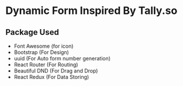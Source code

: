 # Dynamic Form Inspired By Tally.so

## Package Used
- Font Awesome (for icon)
- Bootstrap (For Design)
- uuid (For Auto form number generation)
- React Router (For Routing)
- Beautiful DND (For Drag and Drop)
- React Redux (For Data Storing)

